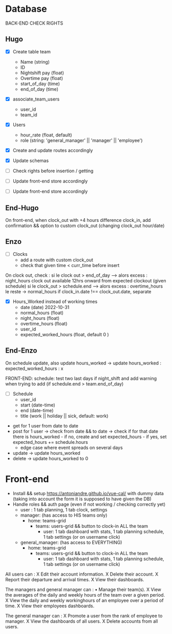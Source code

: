 
# Database
BACK-END CHECK RIGHTS


## Hugo

- [x] Create table team 
	- Name (string)
	- ID
	- Nightshift pay (float)
	- Overtime pay (float)
	- start_of_day (time)
	- end_of_day (time) 

- [x] associate_team_users
  - user_id
  - team_id

- [x] Users
	- hour_rate (float, default)
	- role (string: 'general_manager' || 'manager' || 'employee')


- [x] Create and update routes accordingly 
- [x] Update schemas
- [ ] Check rights before insertion / getting
- [ ] Update front-end store accordingly
- [ ] Update front-end store accordingly
## End-Hugo

On front-end, when clock_out with +4 hours difference clock_in, add confirmation && option to custom clock_out (changing clock_out hour/date)

## Enzo
- [ ] Clocks
	- add a route with custom clock_out
	- check that given time < curr_time before insert

On clock out, check : si le clock out > end_of_day --> alors excess : night_hours
clock out available 12hrs onward from expected clockout (given schedule)
si le clock_out > schedule.end --> alors excess : overtime_hours
le reste -> normal_hours
if clock_in.date !== clock_out.date, separate

- [x] Hours_Worked instead of working times
	- date (date) 2022-10-31
	- normal_hours (float)
	- night_hours (float)
	- overtime_hours (float)
	- user_id
	- expected_worked_hours (float, default 0 )
## End-Enzo

On schedule update, also update hours_worked
  -> update hours_worked : expected_worked_hours : x
  
FRONT-END: schedule: test two last days if night_shift and add warning when trying to add
(if schedule.end > team.end_of_day)

- [ ] Schedule
	- user_id
	- start (date-time)
	- end (date-time)
	- title (work || holiday || sick, default: work)
- get for 1 user from date to date
- post for 1 user
	-> check from date && to date
	-> check if for that date there is hours_worked
		- if no, create and set expected_hours
		- if yes, set expected_hours += schedule.hours
	- edge case where event spreads on several days
- update
	-> update hours_worked
- delete
	-> update hours_worked to 0

# Front-end
- Install && setup https://antoniandre.github.io/vue-cal/ with dummy data (taking into account the form it is supposed to have given the DB)
- Handle roles && auth page (even if not working / checking correctly yet)
  - user : 1 tab planning, 1 tab clock, settings
  - manager: (has access to HIS teams only)
    - home: teams-grid
      - teams: users-grid && button to clock-in ALL the team
        - user: 1 tab dashboard with stats, 1 tab planning schedule, 1 tab settings (or on username click)
  - general_manager: (has access to EVERYTHING)
    - home: teams-grid  
      - teams: users-grid && button to clock-in ALL the team
        - user: 1 tab dashboard with stats, 1 tab planning schedule, 1 tab settings (or on username click)


All users can :
X Edit their account information.
X Delete their account.
X Report their departure and arrival times. 
X View their dashboards.

The managers and general manager can :
• Manage their team(s).
X View the averages of the daily and weekly hours of the team over a given period. 
X View the daily and weekly workinghours of an employee over a period of time. 
X View their employees dashboards.

The general manager can :
X Promote a user from the rank of employee to manager. 
X View the dashboards of all users.
X Delete accounts from all users.
